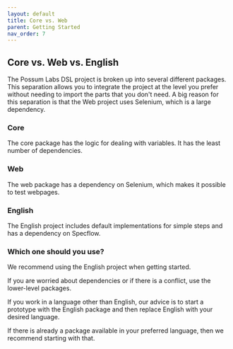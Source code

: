 ```yaml
---
layout: default
title: Core vs. Web
parent: Getting Started
nav_order: 7
---
```


## Core vs. Web vs. English

The Possum Labs DSL project is broken up into several different packages. This separation allows you to integrate the project at the level you prefer without needing to import the parts that you don't need. A big reason for this separation is that the Web project uses Selenium, which is a large dependency.

### Core

The core package has the logic for dealing with variables. It has the least number of dependencies.

### Web

The web package has a dependency on Selenium, which makes it possible to test webpages.

### English

The English project includes default implementations for simple steps and has a dependency on Specflow. 

### Which one should you use?

We recommend using the English project when getting started. 

If you are worried about dependencies or if there is a conflict, use the lower-level packages.

If you work in a language other than English, our advice is to start a prototype with the English package and then replace English with your desired language.

If there is already a package available in your preferred language, then we recommend starting with that.

<feedback>
